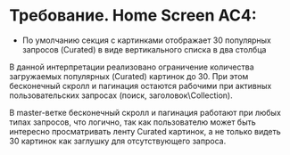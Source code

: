 # Требование. Home Screen АС4: 
- По умолчанию секция с картинками отображает 30 популярных запросов (Curated) в виде вертикального списка в два столбца

В данной интерпретации реализовано ограничение количества загружаемых популярных (Curated) картинок до 30. При этом бесконечный скролл и пагинация остаются рабочими при активных пользовательских запросах (поиск, заголовок\Collection).

В master-ветке бесконечный скролл и пагинация работают при любых типах запросов, что логично, так как пользователю может быть интересно просматривать ленту Curated картинок, а не только видеть 30 картинок как заглушку для отсутствующего запроса. 

